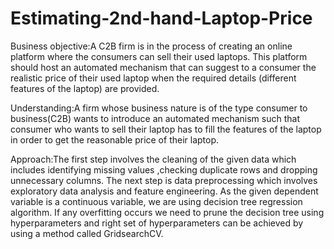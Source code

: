 # Estimating-2nd-hand-Laptop-Price
Business objective:A C2B firm is in the process of creating an online platform where the consumers can sell their used laptops. This platform should host an automated mechanism that can suggest to a consumer the realistic price of their used laptop when the required details (different features of the laptop) are provided.

Understanding:A firm whose business nature is of the type consumer to business(C2B) wants to introduce an automated mechanism such that consumer who wants to sell their laptop has to fill the features of the laptop in order to get the reasonable price of their laptop.

Approach:The first step involves the cleaning of the given data which includes identifying missing values ,checking duplicate rows and dropping unnecessary columns. The next step is data preprocessing which involves exploratory data analysis and feature engineering. As the given dependent variable is a continuous variable, we are using decision tree regression algorithm. If any overfitting occurs we need to prune the decision tree using hyperparameters and right set of hyperparameters can be achieved by using a method called GridsearchCV.
